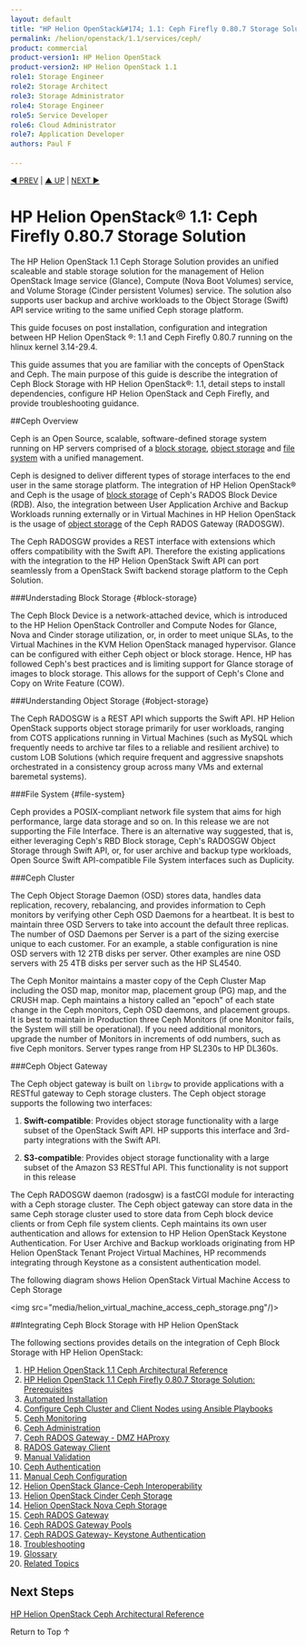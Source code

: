 ```yaml
---
layout: default
title: "HP Helion OpenStack&#174; 1.1: Ceph Firefly 0.80.7 Storage Solution"
permalink: /helion/openstack/1.1/services/ceph/
product: commercial
product-version1: HP Helion OpenStack
product-version2: HP Helion OpenStack 1.1
role1: Storage Engineer
role2: Storage Architect 
role3: Storage Administrator 
role4: Storage Engineer
role5: Service Developer 
role6: Cloud Administrator 
role7: Application Developer 
authors: Paul F

---
```

<!--PUBLISHED-->


<script>

function PageRefresh {
onLoad="window.refresh"
}

PageRefresh();

</script>


<p style="font-size: small;"> <a href=" /helion/openstack/1.1/siteindex/">&#9664; PREV</a> | <a href=" /helion/openstack/1.1/siteindex/">&#9650; UP</a> | <a href="/helion/openstack/1.1/services/object/ceph/archref-1.1/">NEXT &#9654;</a> </p>


# HP Helion OpenStack&#174; 1.1: Ceph Firefly 0.80.7 Storage Solution 


The HP Helion OpenStack 1.1 Ceph Storage Solution provides an unified scaleable and stable storage solution for the management of Helion OpenStack Image service (Glance), Compute (Nova Boot Volumes) service, and Volume Storage (Cinder persistent Volumes) service. The solution also supports user backup and archive workloads to the Object Storage (Swift) API service writing to the same unified Ceph storage platform. 

This guide focuses on post installation, configuration and integration between HP Helion OpenStack &#174;: 1.1 and Ceph Firefly 0.80.7 running on the hlinux kernel 3.14-29.4.


This guide assumes that you are familiar with the concepts of OpenStack and Ceph. The main purpose of this guide is describe the integration of Ceph Block Storage with HP Helion OpenStack&#174;: 1.1, detail steps to install dependencies, configure HP Helion OpenStack and Ceph Firefly, and provide troubleshooting guidance.

<!--Although installation steps are outlined, these are mostly as validity checks for dependencies. Most Enterprise Customers should have HP size and assist with the installation of HP Helion OpenStack 1.1, and Inktank size and assist with the installation of Ceph Firefly 0.80.7. -->


##Ceph Overview

Ceph is an Open Source, scalable, software-defined storage system running on HP servers comprised of a  [block storage](#block-storage), [object storage](#object-storage) and [file system](#file-system) with a unified management. <!--HP is committed to contribute to OpenStack integration with  management and extensions to Ceph Open Source Storage as a Solution.-->

Ceph is designed to deliver different types of storage interfaces to the end user in the same storage platform. The integration  of HP Helion OpenStack&#174; and Ceph is the usage of [block storage](#block-storage) of Ceph's RADOS Block Device (RDB). Also, the integration between User Application Archive and Backup Workloads running externally or in Virtual Machines in HP Helion OpenStack is the usage of [object storage](#object-storage) of the Ceph RADOS Gateway (RADOSGW).

The Ceph RADOSGW provides a REST interface with extensions which offers compatibility with the Swift API. Therefore the existing applications with the integration to the HP Helion OpenStack Swift API can port seamlessly from a OpenStack Swift backend storage platform to the Ceph Solution.


###Understading Block Storage {#block-storage}

The Ceph Block Device is a network-attached device, which is introduced to the HP Helion OpenStack Controller and Compute Nodes for Glance, Nova and Cinder storage utilization, or, in order to meet unique SLAs, to the Virtual Machines in the KVM Helion OpenStack managed hypervisor. Glance can be configured with either Ceph object or block storage. Hence, HP has followed Ceph's best practices and is limiting support for Glance storage of images to block storage. This allows for the support of Ceph's Clone and Copy on Write Feature (COW).


###Understanding Object Storage {#object-storage}

The Ceph RADOSGW is a REST API which supports the Swift API. HP Helion OpenStack supports object storage primarily for user workloads, ranging from COTS applications running in Virtual Machines (such as MySQL which frequently needs to archive tar files to a reliable and resilient archive) to custom LOB Solutions (which require frequent and aggressive snapshots orchestrated in a consistency group across many VMs and external baremetal systems).


###File System {#file-system} 

Ceph provides a POSIX-compliant network file system that aims for high performance, large data storage and so on. In this release we are not supporting the File Interface. There is an alternative way suggested, that is, either leveraging Ceph's RBD Block storage, Ceph's RADOSGW Object Storage through Swift API, or, for user archive and backup type workloads, Open Source Swift API-compatible File System interfaces such as Duplicity.

###Ceph Cluster

The Ceph Object Storage Daemon (OSD) stores data, handles data replication, recovery, rebalancing, and provides information to Ceph monitors by verifying other Ceph OSD Daemons for a heartbeat. It is best to maintain three OSD Servers to take into account the default three replicas. The number of OSD Daemons per Server is a part of the sizing exercise unique to each customer. For an example, a stable configuration is nine OSD servers with 12 2TB disks per server. Other examples are nine OSD servers with 25 4TB disks per server such as the HP SL4540.

The Ceph Monitor maintains a master copy of the Ceph Cluster Map including the OSD map, monitor map, placement group (PG) map, and the CRUSH map. Ceph maintains a history called an "epoch" of each state change in the Ceph monitors, Ceph OSD daemons, and placement groups. It is best to maintain in Production three Ceph Monitors (if one Monitor fails, the System will still be operational). If you need additional monitors, upgrade the number of Monitors in increments of odd numbers, such as five Ceph monitors. Server types range from HP SL230s to HP DL360s.

###Ceph Object Gateway

The Ceph object gateway is built on `librgw` to provide applications with a RESTful gateway to Ceph storage clusters. The Ceph object storage supports the following two interfaces:

1. **Swift-compatible**: Provides object storage functionality with a large subset of the OpenStack Swift API. HP supports this interface and 3rd-party integrations with the Swift API.

2. **S3-compatible**: Provides object storage functionality with a large subset of the Amazon S3 RESTful API. This functionality is not support in this release <!--This is not supported by HP as part of the Solution, but it has passed minimal API testing.-->

The Ceph RADOSGW daemon (radosgw) is a fastCGI module for interacting with a Ceph storage cluster. The Ceph object gateway can store data in the same Ceph storage cluster used 
to store data from Ceph block device clients or from Ceph file system clients. Ceph maintains its own user authentication and allows for extension to HP Helion OpenStack Keystone Authentication. For User Archive and Backup workloads originating from HP Helion OpenStack Tenant Project Virtual Machines, HP recommends integrating through Keystone as a consistent authentication model.

The following diagram shows Helion OpenStack Virtual Machine Access to Ceph Storage 

<img src="media/helion_virtual_machine_access_ceph_storage.png"/)>


##Integrating Ceph Block Storage with HP Helion OpenStack

The following sections provides details on the integration of Ceph Block Storage with HP Helion OpenStack:

1. [HP Helion OpenStack 1.1 Ceph Architectural Reference](/helion/openstack/1.1/services/object/ceph/archref-1.1/)
2. [HP Helion OpenStack 1.1 Ceph Firefly 0.80.7 Storage Solution: Prerequisites](/helion/openstack/1.1/ceph/prerequisite/)
4. [Automated Installation]( /helion/openstack/1.1/commercial.ceph-automated-install/)
5.  [Configure Ceph Cluster and Client Nodes using Ansible Playbooks]( /helion/openstack/1.1/ceph-cluster-client-node-configuration-ansible/)
6. [Ceph Monitoring]( /helion/openstack/1.1/ceph-monitoring/)
7. [Ceph Administration](/helion/openstack/1.1/ceph-helion-openstack-ceph-administration-services/)
8. [Ceph RADOS Gateway - DMZ HAProxy]( /helion/openstack/1.1/ceph-rados-gateway-dmz-ha-proxy/)
9. [RADOS Gateway Client]( /helion/openstack/1.1/ceph-rados-gateway-client/)
10. [Manual Validation]( /helion/openstack/1.1/ceph-manual-install/)
11. [Ceph Authentication](/helion/openstack/1.1/ceph-authentications/)
12.  [Manual Ceph Configuration]( /helion/openstack/1.1/ceph-hp-helion-openstack-ceph-configuration/)
13. [Helion OpenStack Glance-Ceph Interoperability]( /helion/openstack/1.1/ceph-hp-helion-openstack-glance-ceph-interoperability/)
14. [Helion OpenStack Cinder Ceph Storage]( /helion/openstack/1.1/ceph-hp-helion-openstack-cinder-storage)
15. [Helion OpenStack Nova Ceph Storage](/helion/openstack/1.1/ceph-helion-openstack-nova-ceph-storage/)
16. [Ceph RADOS Gateway]( /helion/openstack/1.1/ceph-rados-gateway/)
17. [Ceph RADOS Gateway Pools]( /helion/openstack/1.1/ceph-rados-gateway-pools-users/)
18. [Ceph RADOS Gateway- Keystone Authentication](/helion/openstack/1.1/ceph-rados-gateway-keystone-authentication/)
19. [Troubleshooting]( /helion/openstack/1.1/ceph-troubleshooting/)
19. [Glossary]( /helion/openstack/1.1/ceph-glossary/)
20. [Related Topics]( /helion/openstack/1.1/ceph-related-topics/)





 
## Next Steps

[HP  Helion OpenStack Ceph Architectural Reference](/helion/openstack/1.1/services/object/ceph/archref-1.1/)
 

<a href="#top" style="padding:14px 0px 14px 0px; text-decoration: none;"> Return to Top &#8593; </a>


